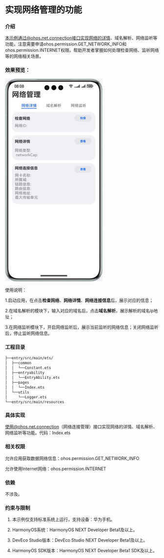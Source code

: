 # 实现网络管理的功能

### 介绍
本示例通过@ohos.net.connection接口实现网络的详情、域名解析、网络监听等功能，注意需要申请ohos.permission.GET_NETWORK_INFO和ohos.permission.INTERNET权限。帮助开发者掌握如何处理检查网络、监听网络等的网络相关场景。

### 效果预览：
![image](screenshots/network.gif)


使用说明：

1.启动应用，在点击**检查网络**、**网络详情**、**网络连接信息**后，展示对应的信息；

2.在域名解析的模块下，输入对应的域名后，点击**域名解析**，展示解析的域名ip地址；

3.在网络监听模块下，开启网络监听后，展示当前监听的网络信息；关闭网络监听后，停止监听网络信息。


### 工程目录
```
├──entry/src/main/ets/
│  ├──common 
│  │  └──Constant.ets
│  ├──entryability
│  │  └──EntryAbility.ets                      
│  ├──pages
│  │  └──Index.ets
│  └──utils
│     └──Logger.ets      
└──entry/src/main/resources                              
```

### 具体实现
使用@ohos.net.connection（网络连接管理）接口实现网络的详情、域名解析、网络监听等功能。代码：Index.ets


### 相关权限
允许应用获取数据网络信息：ohos.permission.GET_NETWORK_INFO

允许使用Internet网络：ohos.permission.INTERNET

### 依赖

不涉及。

### 约束与限制

1. 本示例仅支持标准系统上运行，支持设备：华为手机。

2. HarmonyOS系统：HarmonyOS NEXT Developer Beta1及以上。

3. DevEco Studio版本：DevEco Studio NEXT Developer Beta1及以上。

4. HarmonyOS SDK版本：HarmonyOS NEXT Developer Beta1 SDK及以上。